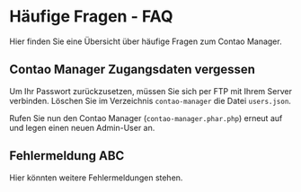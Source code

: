 # Häufige Fragen - FAQ

Hier finden Sie eine Übersicht über häufige Fragen zum Contao Manager.


## Contao Manager Zugangsdaten vergessen
Um Ihr Passwort zurückzusetzen, müssen Sie sich per FTP mit Ihrem Server
verbinden.
Löschen Sie im Verzeichnis `contao-manager` die Datei `users.json`.

Rufen Sie nun den Contao Manager (`contao-manager.phar.php`) erneut auf und
legen einen neuen Admin-User an.


## Fehlermeldung ABC
Hier könnten weitere Fehlermeldungen stehen.
